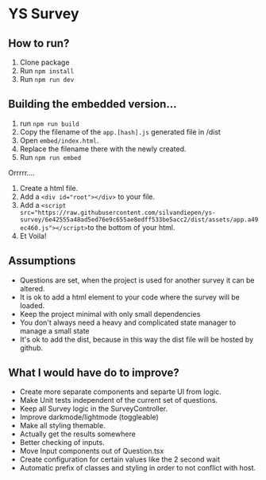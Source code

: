 # YS Survey

## How to run?

1. Clone package
2. Run `npm install`
3. Run `npm run dev`

## Building the embedded version...

1. run `npm run build`
2. Copy the filename of the `app.[hash].js` generated file in /dist
3. Open `embed/index.html`.
4. Replace the filename there with the newly created.
5. Run `npm run embed`

Orrrrr....

1. Create a html file.
2. Add a `<div id="root"></div>` to your file.
3. Add a `<script src="https://raw.githubusercontent.com/silvandiepen/ys-survey/6e42555a48ad5ed76e9c655ae8edff533be5acc2/dist/assets/app.a49ec460.js"></script>`to the bottom of your html.
4. Et Voila!

## Assumptions

- Questions are set, when the project is used for another survey it can be altered.
- It is ok to add a html element to your code where the survey will be loaded. 
- Keep the project minimal with only small dependencies
- You don't always need a heavy and complicated state manager to manage a small state
- It's ok to add the dist, because in this way the dist file will be hosted by github.

## What I would have do to improve?

- Create more separate components and separte UI from logic.
- Make Unit tests independent of the current set of questions.
- Keep all Survey logic in the SurveyController.
- Improve darkmode/lightmode (toggleable)
- Make all styling themable.
- Actually get the results somewhere
- Better checking of inputs.
- Move Input components out of Question.tsx
- Create configuration for certain values like the 2 second wait
- Automatic prefix of classes and styling in order to not conflict with host.